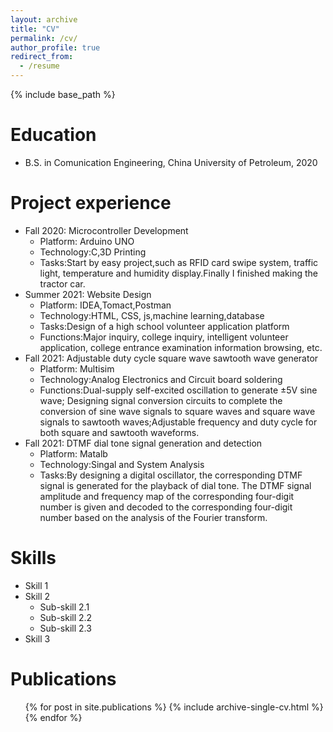 ```yaml
---
layout: archive
title: "CV"
permalink: /cv/
author_profile: true
redirect_from:
  - /resume
---
```


{% include base_path %}

Education
======
* B.S. in Comunication Engineering, China University of Petroleum, 2020

Project experience
======
* Fall 2020: Microcontroller Development
  * Platform: Arduino UNO
  * Technology:C,3D Printing
  * Tasks:Start by easy project,such as RFID card swipe system, 
    traffic light, temperature and humidity display.Finally I finished making the tractor car.        
* Summer 2021: Website Design
  * Platform: IDEA,Tomact,Postman
  * Technology:HTML, CSS, js,machine learning,database
  * Tasks:Design of a high school volunteer application platform
  * Functions:Major inquiry, college inquiry, intelligent volunteer application,
   college entrance examination information browsing, etc.
* Fall 2021: Adjustable duty cycle square wave sawtooth wave generator
  * Platform: Multisim
  * Technology:Analog Electronics and Circuit board soldering
  * Functions:Dual-supply self-excited oscillation to generate ±5V sine wave;
  Designing signal conversion circuits to complete the conversion of sine wave signals 
  to square waves and square wave signals to sawtooth waves;Adjustable frequency and 
  duty cycle for both square and sawtooth waveforms.
 * Fall 2021: DTMF dial tone signal generation and detection
   * Platform: Matalb
   * Technology:Singal and System Analysis
   * Tasks:By designing a digital oscillator, the corresponding DTMF signal is generated 
   for the playback of dial tone. The DTMF signal amplitude and frequency map of 
   the corresponding four-digit number is given and decoded to the corresponding 
   four-digit number based on the analysis of the Fourier transform.
  
Skills
======
* Skill 1
* Skill 2
  * Sub-skill 2.1
  * Sub-skill 2.2
  * Sub-skill 2.3
* Skill 3

Publications
======
  <ul>{% for post in site.publications %}
    {% include archive-single-cv.html %}
  {% endfor %}</ul>
  

